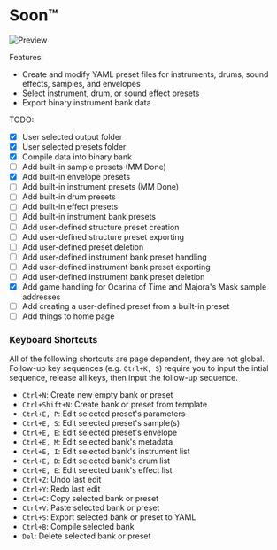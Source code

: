 # Soon™
![Preview](https://i.ibb.co/k2RP1PCv/9c054ba40615c446d601508f241a260b.png)

Features:
- Create and modify YAML preset files for instruments, drums, sound effects, samples, and envelopes
- Select instrument, drum, or sound effect presets
- Export binary instrument bank data

TODO:
- [x] User selected output folder
- [x] User selected presets folder
- [x] Compile data into binary bank
- [ ] Add built-in sample presets (MM Done)
- [x] Add built-in envelope presets
- [ ] Add built-in instrument presets (MM Done)
- [ ] Add built-in drum presets
- [ ] Add built-in effect presets
- [ ] Add built-in instrument bank presets
- [ ] Add user-defined structure preset creation
- [ ] Add user-defined structure preset exporting
- [ ] Add user-defined preset deletion
- [ ] Add user-defined instrument bank preset handling
- [ ] Add user-defined instrument bank preset exporting
- [ ] Add user-defined instrument bank preset deletion
- [x] Add game handling for Ocarina of Time and Majora's Mask sample addresses
- [ ] Add creating a user-defined preset from a built-in preset
- [ ] Add things to home page

### Keyboard Shortcuts
All of the following shortcuts are page dependent, they are not global. Follow-up key sequences (e.g. `Ctrl+K, S`) require you to input the intial sequence, release all keys, then input the follow-up sequence.

- `Ctrl+N`: Create new empty bank or preset
- `Ctrl+Shift+N`: Create bank or preset from template
- `Ctrl+E, P`: Edit selected preset's parameters
- `Ctrl+E, S`: Edit selected preset's sample(s)
- `Ctrl+E, E`: Edit selected preset's envelope
- `Ctrl+E, M`: Edit selected bank's metadata
- `Ctrl+E, I`: Edit selected bank's instrument list
- `Ctrl+E, D`: Edit selected bank's drum list
- `Ctrl+E, E`: Edit selected bank's effect list
- `Ctrl+Z`: Undo last edit
- `Ctrl+Y`: Redo last edit
- `Ctrl+C`: Copy selected bank or preset
- `Ctrl+V`: Paste selected bank or preset
- `Ctrl+S`: Export selected bank or preset to YAML
- `Ctrl+B`: Compile selected bank
- `Del`: Delete selected bank or preset
